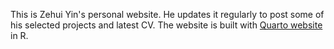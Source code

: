 This is Zehui Yin's personal website. He updates it regularly to post some of his selected projects and latest CV. The website is built with [Quarto website](https://quarto.org/docs/websites/) in R.
